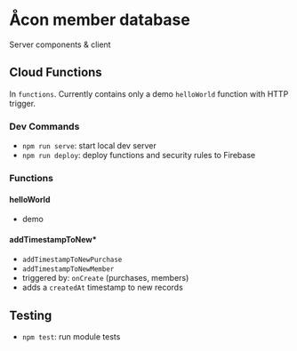 # Åcon member database

Server components & client

## Cloud Functions

In `functions`. Currently contains only a demo `helloWorld` function with HTTP trigger.

### Dev Commands

- `npm run serve`: start local dev server
- `npm run deploy`: deploy functions and security rules to Firebase

### Functions

#### helloWorld

- demo

#### addTimestampToNew\*

- `addTimestampToNewPurchase`
- `addTimestampToNewMember`
- triggered by: `onCreate` (purchases, members)
- adds a `createdAt` timestamp to new records

## Testing

- `npm test`: run module tests
